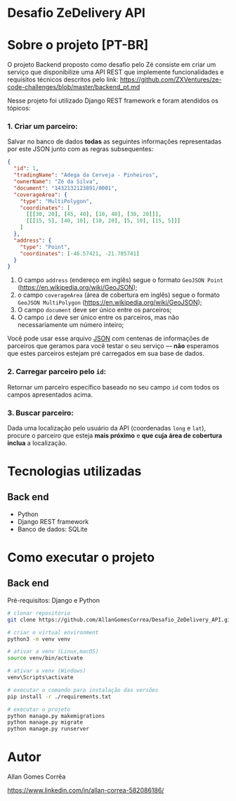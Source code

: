 # Desafio ZeDelivery API

# Sobre o projeto [PT-BR]

O projeto Backend proposto como desafio pelo Zé consiste em criar  um serviço que disponibilize uma API REST
que implemente funcionalidades e requisitos técnicos descritos pelo link: https://github.com/ZXVentures/ze-code-challenges/blob/master/backend_pt.md

Nesse projeto foi utilizado Django REST framework e foram atendidos os tópicos:
### 1. Criar um parceiro:
Salvar no banco de dados **todas** as seguintes informações representadas por este JSON junto com as regras subsequentes:
```json
{
  "id": 1, 
  "tradingName": "Adega da Cerveja - Pinheiros",
  "ownerName": "Zé da Silva",
  "document": "1432132123891/0001",
  "coverageArea": { 
    "type": "MultiPolygon", 
    "coordinates": [
      [[[30, 20], [45, 40], [10, 40], [30, 20]]], 
      [[[15, 5], [40, 10], [10, 20], [5, 10], [15, 5]]]
    ]
  },
  "address": { 
    "type": "Point",
    "coordinates": [-46.57421, -21.785741]
  }
}
```

1. O campo `address` (endereço em inglês) segue o formato `GeoJSON Point` (https://en.wikipedia.org/wiki/GeoJSON);
2. o campo `coverageArea` (área de cobertura em inglês) segue o formato `GeoJSON MultiPolygon` (https://en.wikipedia.org/wiki/GeoJSON);
3. O campo `document` deve ser único entre os parceiros;
4. O campo `id` deve ser único entre os parceiros, mas não necessariamente um número inteiro;

Você pode usar esse arquivo [JSON](files/pdvs.json) com centenas de informações de parceiros que geramos para você testar o seu serviço — **não** esperamos que estes parceiros estejam pré carregados em sua base de dados.

### 2. Carregar parceiro pelo `id`:
Retornar um parceiro específico baseado no seu campo `id` com todos os campos apresentados acima.

### 3. Buscar parceiro:
Dada uma localização pelo usuário da API (coordenadas `long` e `lat`), procure o parceiro que esteja **mais próximo** e **que cuja área de cobertura inclua** a localização.


# Tecnologias utilizadas
## Back end
- Python
- Django REST framework
- Banco de dados: SQLite

# Como executar o projeto

## Back end
Pré-requisitos: Django e Python

```bash
# clonar repositório
git clone https://github.com/AllanGomesCorrea/Desafio_ZeDelivery_API.git

# criar o virtual environment
python3 -m venv venv

# ativar a venv (Linux,macOS)
source venv/bin/activate

# ativar a venv (Windows)
venv\Scripts\activate

# executar o comando para instalação das versões
pip install -r ./requirements.txt

# executar o projeto
python manage.py makemigrations
python manage.py migrate
python manage.py runserver
```



# Autor

Allan Gomes Corrêa

https://www.linkedin.com/in/allan-correa-582086186/




